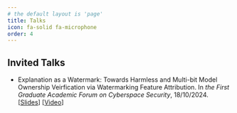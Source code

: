 ```yaml
---
# the default layout is 'page'
title: Talks
icon: fa-solid fa-microphone
order: 4
---
```



## Invited Talks

- Explanation as a Watermark: Towards Harmless and Multi-bit Model Ownership Veirfication via Watermarking Feature Attribution. In *the First Graduate Academic Forum on Cyberspace Security*, 18/10/2024. [[Slides](https://drive.google.com/file/d/1_xFE_Hrd63RO6FnS6-iLNZqEfi8LWN8b/view?usp=sharing)] [[Video](https://www.bilibili.com/video/BV1QLCUYuEKM/?share_source=copy_web&vd_source=5bf2e7bb82e0d2f338e55d2056595ee8)]